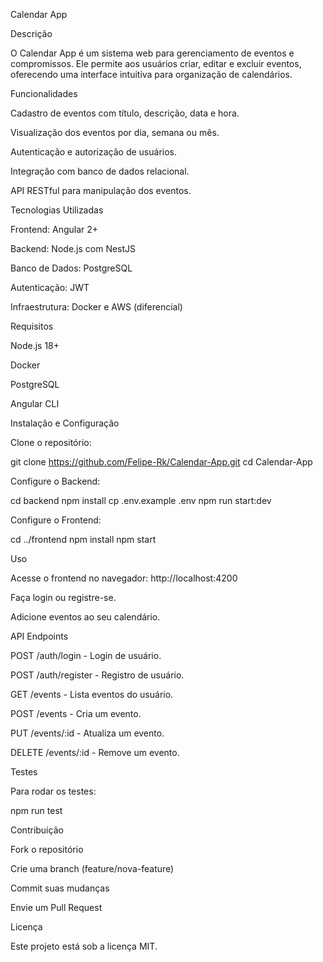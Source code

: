 Calendar App

Descrição

O Calendar App é um sistema web para gerenciamento de eventos e compromissos. Ele permite aos usuários criar, editar e excluir eventos, oferecendo uma interface intuitiva para organização de calendários.

Funcionalidades

Cadastro de eventos com título, descrição, data e hora.

Visualização dos eventos por dia, semana ou mês.

Autenticação e autorização de usuários.

Integração com banco de dados relacional.

API RESTful para manipulação dos eventos.

Tecnologias Utilizadas

Frontend: Angular 2+

Backend: Node.js com NestJS

Banco de Dados: PostgreSQL

Autenticação: JWT

Infraestrutura: Docker e AWS (diferencial)

Requisitos

Node.js 18+

Docker

PostgreSQL

Angular CLI

Instalação e Configuração

Clone o repositório:

git clone https://github.com/Felipe-Rk/Calendar-App.git
cd Calendar-App

Configure o Backend:

cd backend
npm install
cp .env.example .env
npm run start:dev

Configure o Frontend:

cd ../frontend
npm install
npm start

Uso

Acesse o frontend no navegador: http://localhost:4200

Faça login ou registre-se.

Adicione eventos ao seu calendário.

API Endpoints

POST /auth/login - Login de usuário.

POST /auth/register - Registro de usuário.

GET /events - Lista eventos do usuário.

POST /events - Cria um evento.

PUT /events/:id - Atualiza um evento.

DELETE /events/:id - Remove um evento.

Testes

Para rodar os testes:

npm run test

Contribuição

Fork o repositório

Crie uma branch (feature/nova-feature)

Commit suas mudanças

Envie um Pull Request

Licença

Este projeto está sob a licença MIT.

